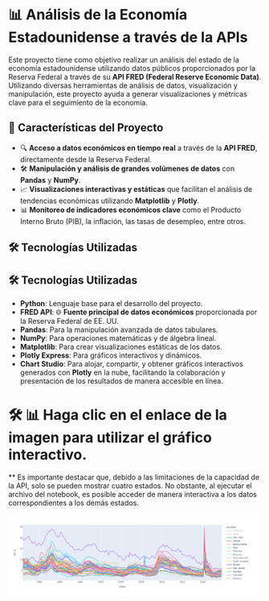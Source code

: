 # 📊 Análisis de la Economía Estadounidense a través de la APIs

Este proyecto tiene como objetivo realizar un análisis del estado de la economía estadounidense utilizando datos públicos proporcionados por la Reserva Federal a través de su **API FRED (Federal Reserve Economic Data)**. Utilizando diversas herramientas de análisis de datos, visualización y manipulación, este proyecto ayuda a generar visualizaciones y métricas clave para el seguimiento de la economía.

## 🚀 Características del Proyecto

- 🔍 **Acceso a datos económicos en tiempo real** a través de la **API FRED**, directamente desde la Reserva Federal.
- 🛠 **Manipulación y análisis de grandes volúmenes de datos** con **Pandas** y **NumPy**.
- 📈 **Visualizaciones interactivas y estáticas** que facilitan el análisis de tendencias económicas utilizando **Matplotlib** y **Plotly**.
- 📊 **Monitoreo de indicadores económicos clave** como el Producto Interno Bruto (PIB), la inflación, las tasas de desempleo, entre otros.

## 🛠 Tecnologías Utilizadas

## 🛠 Tecnologías Utilizadas

- **Python**: Lenguaje base para el desarrollo del proyecto.
- **FRED API**: 🌐 **Fuente principal de datos económicos** proporcionada por la Reserva Federal de EE. UU.
- **Pandas**: Para la manipulación avanzada de datos tabulares.
- **NumPy**: Para operaciones matemáticas y de álgebra lineal.
- **Matplotlib**: Para crear visualizaciones estáticas de los datos.
- **Plotly Express**: Para gráficos interactivos y dinámicos.
- **Chart Studio**: Para alojar, compartir, y obtener gráficos interactivos generados con **Plotly** en la nube, facilitando la colaboración y presentación de los resultados de manera accesible en línea.



# 🛠 📊  Haga clic en el enlace de la imagen para utilizar el gráfico interactivo.

** Es importante destacar que, debido a las limitaciones de la capacidad de la API, solo se pueden mostrar cuatro estados. No obstante, al ejecutar el archivo del notebook, es posible acceder de manera interactiva a los datos correspondientes a los demás estados.

[![Gráfico de la Tasa de Desempleo](desempleo_grafico.png)](https://plotly.com/~dani88i/5.embed)

   
